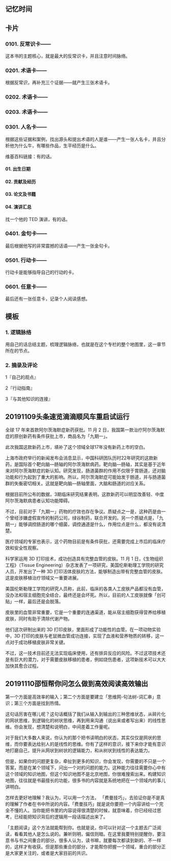 ## 记忆时间

## 卡片

### 0101. 反常识卡——

这本书的主题核心，就是最大的反常识卡，并且注意时间脉络。

### 0201. 术语卡——

根据反常识，再补充三个证据——就产生三张术语卡。

### 0202. 术语卡——

### 0203. 术语卡——

### 0301. 人名卡——

根据这些证据和案例，找出源头和提出术语的人是谁——产生一张人名卡，并且分析他为什么牛，有哪些作品，生平经历是什么。

维基百科链接：有的话。

#### 01. 出生日期

#### 02. 贡献及经历

#### 03. 论文及书籍

#### 04. 演讲汇总

找一个他的 TED 演讲，有的话。

### 0401. 金句卡——

最后根据他写的非常震撼的话语——产生一张金句卡。

### 0501. 行动卡——

行动卡是能够指导自己的行动的卡。

### 0601. 任意卡——

最后还有一张任意卡，记录个人阅读感想。

## 模板

### 1. 逻辑脉络

用自己的话总结主题，梳理逻辑脉络，也就是在这个专栏的整个地图里，这一章节所在的节点。

### 2. 摘录及评论

1『自己的观点』

2『行动指南』

3『与其他知识的连接』

## 20191109头条速览滴滴顺风车重启试运行

全球 17 年来首款阿尔茨海默症新药获批。11 月 2 日，我国第一款治疗阿尔茨海默症的原创新药有条件获批上市，商品名为「九期一」。

此次我国这款新药上市，填补了这个领域全球17年没有新药上市的空白。

上海市政府举行的新闻发布会消息显示，中国科研团队历时22年研究的这款新药，是国际首个靶向脑—肠轴的阿尔茨海默病药。靶向脑—肠轴，其实是基于近年来对阿尔茨海默症的新认知。研究发现，肠道菌群的作用不仅限于胃肠道，还对脑功能和行为起到了重大的影响。所以，阿尔茨海默症可能始发于肠道，并与肠道菌群的失衡密切相关。这就是靶向脑—肠轴里面，大脑和肠道的对应关系。

根据目前所公布的数据，3期临床研究结果表明，这款新药可以明显改善轻、中度阿尔茨海默病患者认知功能障碍。

不过，目前对于「九期一」药物的疗效也存在争议。质疑点之一是，这种药是由一个曾经涉嫌虚假宣传的制药公司，绿谷制药，联合开发的。另一个质疑点是，「九期一」能够调控肠道的哪个细菌，调控通道是什么，作用位点是什么，都没有说清楚。

医疗领域的专家也表示，这个药物目前是有条件获批，还需要完成上市后的临床疗效和安全性观察。

科学家运用 3D  打印技术，成功创造具有完整血管的皮肤。11 月 1 日，《生物组织工程》（Tissue Engineering）杂志发表了一项研究，美国伦斯勒理工学院的研究人员，开发出了一种 3D 打印活体皮肤的方法，能够制造出带有完整血管的皮肤。这是皮肤移植治疗领域又一重要进展。

美国伦斯勒理工学院的研究人员称，此前，临床的各类人工皮肤产品都没有血管，没办法和宿主细胞完全结合，最终还是会坏死。所以，目前的人工皮肤就像「创可贴」一样，最后还是会脱落。

皮肤里的血管非常重要，它是一个重要的连通渠道，能从宿主细胞获得营养给移植皮肤，同时有助于清除代谢产物。

他们这次研制出来的 3D 打印皮肤，里面形成了功能性的血管。在一项动物实验中，3D 打印的皮肤与老鼠微血管成功连接，实现了血液和营养物质的转移，这一点对于成功移植皮肤非常关键。

不过，这一技术目前还无法实现临床使用，还有排异反应的风险。不过这项技术还是有巨大的潜力，对于需要皮肤移植的患者，例如烧伤患者，这项新技术可以大大加快其愈合过程。

## 20191110邵恒帮你问怎么做到高效阅读高效输出

第一个方面是高效率的输入；第二个方面是要建立「思维网-句法树-词汇串」意识；第三个方面是找到热情。

这句话厉害在哪儿呢？这句话概括了我们从输入到输出的三种思维状态，从碎片化的网状思维，到逻辑化的树状思维，再到用来沟通（说出来或者写出来）的线性思维。你会发现，想清楚和说明白，中间差着工作量呢。

对于我们大多数人来说，你认为的那个把书读明白的状态，其实仅仅是网状的思维，而你要表达给别人的是线性的思维。你有了这样的意识，接下来你才能有意识地打磨自己，提升从网状到树状的逻辑能力，和从树状到线性的表达能力。

但是，如果你的问题更复杂，牵扯到更多的知识，你会发现，你需要的不只是一个答案，而是在某个领域下，问出一个对的问题的能力。这种能力往往需要你心中有这个领域的知识地图，但这个知识地图不是北京地图，你很难搜索出来。构建知识地图，往往就是书最擅长的功能，很多书的内容就是系统地把在一个领域内的事儿讲明白。

怎样去更好地理解？我认为，可以用一个方法， 「费曼技巧」，去验证你是不是真的理解了作者在书中所说的内容。「费曼技巧」就是说你要把一个内容讲给一个完全不懂的人。当你能把书里的内容说得很清楚的时候，就意味着，你已经经过思考，已经能把知识背后的逻辑用一段话描述出来了。

「主题阅读」这个方法就能帮到你。也就是说，你可以针对这一个主题去广泛阅读，看看其他人是怎么说的。兼听则明，偏信则暗。在这里我要特别提醒你，要注意书与书之间重合的部分。很多人认为，读书嘛，就要每次都读到新的、不一样的，这样才有收获。但是那些重合的部分，才能帮你把握一个领域，重合的部分正是大家更关注的，或者是大家目前的共识。

